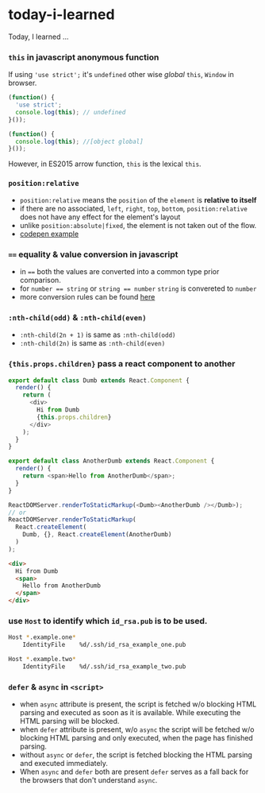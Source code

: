 # today-i-learned

Today, I learned ...

### `this` in javascript anonymous function

If using `'use strict';` it's `undefined` other wise *global* `this`, `Window` in browser.

```js
(function() {
  'use strict';
  console.log(this); // undefined
}());

(function() {
  console.log(this); //[object global]
}());
```

However, in ES2015 arrow function, `this` is the lexical `this`.

### `position:relative`

* `position:relative` means the `position` of the `element` is **relative to itself**
* if there are no associated, `left`, `right`, `top`, `bottom`, `position:relative` does not have any effect for the element's layout
* unlike `position:absolute|fixed`, the element is not taken out of the flow.
* [codepen example](http://codepen.io/anon/pen/vGYPLM)

### `==` equality & value conversion in javascript

* in `==` both the values are converted into a common type prior comparison.
* for `number == string` or `string == number` `string` is convereted to `number`
* more conversion rules can be found [here](https://developer.mozilla.org/en-US/docs/Web/JavaScript/Equality_comparisons_and_sameness#Loose_equality_using)

### `:nth-child(odd)` & `:nth-child(even)`

* `:nth-child(2n + 1)` is same as `:nth-child(odd)`
* `:nth-child(2n)` is same as `:nth-child(even)`

### `{this.props.children}` pass a react component to another 

```js
export default class Dumb extends React.Component {
  render() {
    return (
      <div>
        Hi from Dumb
        {this.props.children}
      </div>
    );
  }
}

export default class AnotherDumb extends React.Component {
  render() {
    return <span>Hello from AnotherDumb</span>;
  }
}

ReactDOMServer.renderToStaticMarkup(<Dumb><AnotherDumb /></Dumb>);
// or
ReactDOMServer.renderToStaticMarkup(
  React.createElement(
    Dumb, {}, React.createElement(AnotherDumb)
  )
);
```

```html
<div>
  Hi from Dumb
  <span>
    Hello from AnotherDumb
  </span>
</div>
```

### use `Host` to identify which `id_rsa.pub` is to be used.

```sh
Host *.example.one*
	IdentityFile 	%d/.ssh/id_rsa_example_one.pub

Host *.example.two*
	IdentityFile 	%d/.ssh/id_rsa_example_two.pub
```

### `defer` & `async` in `<script>`

* when `async` attribute is present, the script is fetched w/o blocking HTML parsing and executed as soon as it is available. While executing the HTML parsing will be blocked.
* when `defer` attribute is present, w/o `async` the script will be fetched w/o blocking HTML parsing and only executed, when the page has finished parsing. 
* without `async` or `defer`, the script is fetched blocking the HTML parsing and executed immediately.
* When `async` and `defer` both are present `defer` serves as a fall back for the browsers that don't understand `async`.
